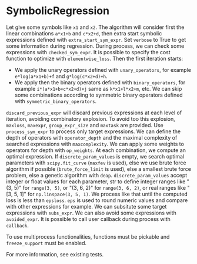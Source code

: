 # SymbolicRegression

Let give some symbols like ```x1``` and ```x2```.
The algorithm will consider first the linear combinations ```a*x1+b``` and ```c*x2+d```, then extra start symbolic expressions defined with ```extra_start_sym_expr```.
Set ```verbose``` to True to get some information during regression.
During process, we can check some expressions with ```checked_sym_expr```.
It is possible to specify the cost function to optimize with ```elementwise_loss```.
Then the first iteration starts:
- We apply the unary operators defined with ```unary_operators```, for example ```e*log(a*x1+b)+f``` and ```g*log(c*x2+d)+h```.
- We apply then the binary operators defined with ```binary_operators```, for example ```i*(a*x1+b+c*x2+d)+j``` same as ```k*x1+l*x2+m```, etc. We can skip some combinations according to symmetric binary operators defined with ```symmetric_binary_operators```.

```discard_previous_expr``` will discard previous expressions at each level of iteration, avoiding combinatory explosion. To avoid too this explosion, ```maxloss```, ```maxexpr```, ```group_expr_size``` and ```maxtask``` are provided. Use ```process_sym_expr``` to process only target expressions.
We can define the depth of operators with ```operator_depth``` and the maximal complexity of searched expressions with ```maxcomplexity```.
We can apply some weights to operators for depth with ```op_weights```.
At each combination, we compute an optimal expression. If ```discrete_param_values``` is empty, we search optimal parameters with ```scipy.fit_curve``` (```maxfev``` is used), else we use brute force algorithm if possible (```brute_force_limit``` is used), else a smallest brute force problem, else a genetic algorithm with ```deap```. ```discrete_param_values``` accept integer or float values for each parameter, str to define integer ranges like "(3, 5)" for ```range(3, 5)```, or "(3, 6, 2)" for ```range(3, 6, 2)```, or real ranges like "[3, 5, 1]" for ```np.linspace(3, 5, 1)```.
We process like that until the computed loss is less than ```epsloss```.
```eps``` is used to round numeric values and compare with other expressions for example.
We can subsitute some target expressions with ```subs_expr```. We can also avoid some expressions with ```avoided_expr```.
It is possible to call user callback during process with ```callback```.

To use multiprocess functionalities, functions must be pickable and ```freeze_support``` must be enabled.

For more information, see existing tests.
